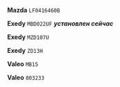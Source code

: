 __Mazda__ `LF0416460B`

__Exedy__ `MBD022UF` ***установлен сейчас***

__Exedy__ `MZD107U`

__Exedy__ `ZD13H`

__Valeo__ `MB15`

__Valeo__ `803233`